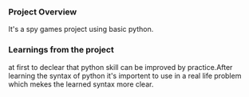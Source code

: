 ### Project Overview

 It's a spy games project using basic python.


### Learnings from the project

 at first to declear that python skill can be improved by practice.After learning the syntax of  python it's importent to use in a real life problem which mekes the learned syntax more clear. 


